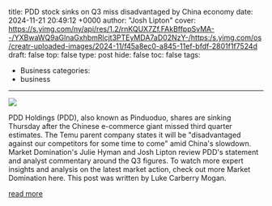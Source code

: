title: PDD stock sinks on Q3 miss disadvantaged by China economy
date: 2024-11-21 20:49:12 +0000
author: "Josh Lipton"
cover: https://s.yimg.com/ny/api/res/1.2/rnKQUX7Zf.FAkBffppSvMA--/YXBwaWQ9aGlnaGxhbmRlcjt3PTEyMDA7aD02NzY-/https:/s.yimg.com/os/creatr-uploaded-images/2024-11/f45a8ec0-a845-11ef-bfdf-2801f1f7524d
draft: false
top: false
type: post
hide: false
toc: false
tags:
  - Business
categories:
  - business
---

![](https://s.yimg.com/ny/api/res/1.2/rnKQUX7Zf.FAkBffppSvMA--/YXBwaWQ9aGlnaGxhbmRlcjt3PTEyMDA7aD02NzY-/https:/s.yimg.com/os/creatr-uploaded-images/2024-11/f45a8ec0-a845-11ef-bfdf-2801f1f7524d)

PDD Holdings (PDD), also known as Pinduoduo, shares are sinking Thursday after the Chinese e-commerce giant missed third quarter estimates. The Temu parent company states it will be "disadvantaged against our competitors for some time to come" amid China's slowdown. Market Domination's Julie Hyman and Josh Lipton review PDD's statement and analyst commentary around the Q3 figures. To watch more expert insights and analysis on the latest market action, check out more Market Domination here. This post was written by Luke Carberry Mogan.

[read more](https://finance.yahoo.com/video/pdd-stock-sinks-q3-miss-204912369.html)
